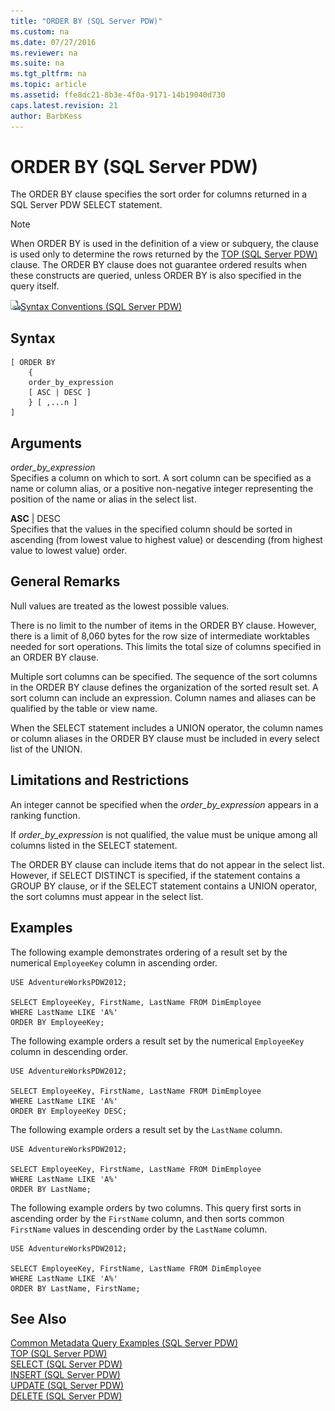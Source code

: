 ```yaml
---
title: "ORDER BY (SQL Server PDW)"
ms.custom: na
ms.date: 07/27/2016
ms.reviewer: na
ms.suite: na
ms.tgt_pltfrm: na
ms.topic: article
ms.assetid: ffe8dc21-8b3e-4f0a-9171-14b19040d730
caps.latest.revision: 21
author: BarbKess
---
```

# ORDER BY (SQL Server PDW)
The ORDER BY clause specifies the sort order for columns returned in a SQL Server PDW SELECT statement.  
  
> [!NOTE]  
> When ORDER BY is used in the definition of a view or subquery, the clause is used only to determine the rows returned by the [TOP &#40;SQL Server PDW&#41;](../../mpp/sqlpdw/top-sql-server-pdw.md) clause. The ORDER BY clause does not guarantee ordered results when these constructs are queried, unless ORDER BY is also specified in the query itself.  
  
![Topic link icon](../../mpp/sqlpdw/media/Topic_Link.gif "Topic_Link")[Syntax Conventions &#40;SQL Server PDW&#41;](../../mpp/sqlpdw/syntax-conventions-sql-server-pdw.md)  
  
## Syntax  
  
```  
[ ORDER BY   
    {  
    order_by_expression   
    [ ASC | DESC ]   
    } [ ,...n ]   
]  
```  
  
## Arguments  
*order_by_expression*  
Specifies a column on which to sort. A sort column can be specified as a name or column alias, or a positive non-negative integer representing the position of the name or alias in the select list.  
  
**ASC** | DESC  
Specifies that the values in the specified column should be sorted in ascending (from lowest value to highest value) or descending (from highest value to lowest value) order.  
  
## General Remarks  
Null values are treated as the lowest possible values.  
  
There is no limit to the number of items in the ORDER BY clause. However, there is a limit of 8,060 bytes for the row size of intermediate worktables needed for sort operations. This limits the total size of columns specified in an ORDER BY clause.  
  
Multiple sort columns can be specified. The sequence of the sort columns in the ORDER BY clause defines the organization of the sorted result set. A sort column can include an expression. Column names and aliases can be qualified by the table or view name.  
  
When the SELECT statement includes a UNION operator, the column names or column aliases in the ORDER BY clause must be included in every select list of the UNION.  
  
## Limitations and Restrictions  
An integer cannot be specified when the *order_by_expression*  appears in a ranking function.  
  
If *order_by_expression* is not qualified, the value must be unique among all columns listed in the SELECT statement.  
  
The ORDER BY clause can include items that do not appear in the select list. However, if SELECT DISTINCT is specified, if the statement contains a GROUP BY clause, or if the SELECT statement contains a UNION operator, the sort columns must appear in the select list.  
  
## Examples  
The following example demonstrates ordering of a result set by the numerical `EmployeeKey` column in ascending order.  
  
```  
USE AdventureWorksPDW2012;  
  
SELECT EmployeeKey, FirstName, LastName FROM DimEmployee  
WHERE LastName LIKE 'A%'  
ORDER BY EmployeeKey;  
```  
  
The following example orders a result set by the numerical `EmployeeKey` column in descending order.  
  
```  
USE AdventureWorksPDW2012;  
  
SELECT EmployeeKey, FirstName, LastName FROM DimEmployee  
WHERE LastName LIKE 'A%'  
ORDER BY EmployeeKey DESC;  
```  
  
The following example orders a result set by the `LastName` column.  
  
```  
USE AdventureWorksPDW2012;  
  
SELECT EmployeeKey, FirstName, LastName FROM DimEmployee  
WHERE LastName LIKE 'A%'  
ORDER BY LastName;  
```  
  
The following example orders by two columns. This query first sorts in ascending order by the `FirstName` column, and then sorts common `FirstName` values in descending order by the `LastName` column.  
  
```  
USE AdventureWorksPDW2012;  
  
SELECT EmployeeKey, FirstName, LastName FROM DimEmployee  
WHERE LastName LIKE 'A%'  
ORDER BY LastName, FirstName;  
```  
  
## See Also  
[Common Metadata Query Examples &#40;SQL Server PDW&#41;](../../mpp/sqlpdw/common-metadata-query-examples-sql-server-pdw.md)  
[TOP &#40;SQL Server PDW&#41;](../../mpp/sqlpdw/top-sql-server-pdw.md)  
[SELECT &#40;SQL Server PDW&#41;](../../mpp/sqlpdw/select-sql-server-pdw.md)  
[INSERT &#40;SQL Server PDW&#41;](../../mpp/sqlpdw/insert-sql-server-pdw.md)  
[UPDATE &#40;SQL Server PDW&#41;](../../mpp/sqlpdw/update-sql-server-pdw.md)  
[DELETE &#40;SQL Server PDW&#41;](../../mpp/sqlpdw/delete-sql-server-pdw.md)  
  
